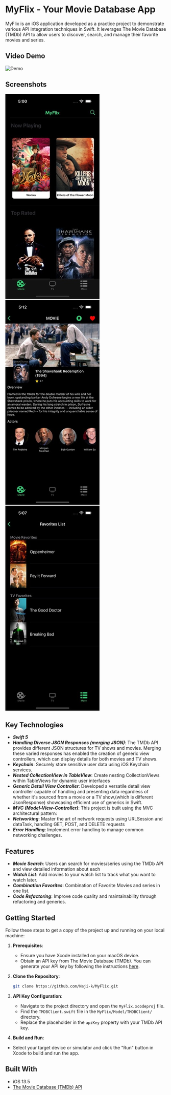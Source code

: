 # MyFlix - Your Movie Database App

MyFlix is an iOS application developed as a practice project to demonstrate various API integration techniques in Swift. It leverages The Movie Database (TMDb) API to allow users to discover, search, and manage their favorite movies and series.

## Video Demo

![Demo](https://github.com/Naji-k/MyFlix/blob/main/screenshots/movie.gif)

## Screenshots

![Main Screen](https://github.com/Naji-k/MyFlix/blob/main/screenshots/MainVC-Medium.jpeg)
![Details Screen](https://github.com/Naji-k/MyFlix/blob/main/screenshots/DetailVC-Medium.jpeg)
![Favorite Screen](https://github.com/Naji-k/MyFlix/blob/main/screenshots/FavoriteVC-Medium.jpeg)



## Key Technologies

- ***Swift 5***
- ***Handling Diverse JSON Responses (merging JSON)***: The TMDb API provides different JSON structures for TV shows and movies. Merging these varied responses has enabled the creation of generic view controllers, which can display details for both movies and TV shows.
- ***Keychain***: Securely store sensitive user data using iOS Keychain services.
- ***Nested CollectionView in TableView***: Create nesting CollectionViews within TableViews for dynamic user interfaces
- ***Generic Detail View Controller***: Developed a versatile detail view controller capable of handling and presenting data regardless of whether it's sourced from a movie or a TV show,(which is different JsonResponse) showcasing efficient use of generics in Swift.
- ***MVC (Model-View-Controller)***: This project is built using the MVC architectural pattern:
- ***Networking***: Master the art of network requests using URLSession and dataTask, handling GET, POST, and DELETE requests
- ***Error Handling***: Implement error handling to manage common networking challenges.

## Features

- ***Movie Search***: Users can search for movies/series using the TMDb API and view detailed information about each
- ***Watch List***: Add movies to your watch list to track what you want to watch later.
- ***Combination Favorites***: Combination of Favorite Movies and series in one list.
- ***Code Refactoring***: Improve code quality and maintainability through refactoring and generics.



## Getting Started

Follow these steps to get a copy of the project up and running on your local machine:

1. **Prerequisites**: 
   - Ensure you have Xcode installed on your macOS device.
   - Obtain an API key from The Movie Database (TMDb). You can generate your API key by following the instructions [here](https://developers.themoviedb.org/3/getting-started/introduction).
2. **Clone the Repository**:

    ```bash
    git clone https://github.com/Naji-k/MyFlix.git
    ```

3. **API Key Configuration**:
   - Navigate to the project directory and open the `MyFlix.xcodeproj` file.
   - Find the `TMDBClient.swift` file in the `MyFlix/Model/TMDBClient/` directory.
   - Replace the placeholder in the `apiKey` property with your TMDb API key.
4. **Build and Run**:
  - Select your target device or simulator and click the "Run" button in Xcode to build and run the app.


## Built With

- iOS 13.5
- [The Movie Database (TMDb) API](https://developers.themoviedb.org/3/getting-started/introduction)

